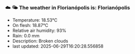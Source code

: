 ### ☁️ 🌤️  The weather in Florianópolis is: Florianópolis

- Temperature: 18.53°C
- On flesh: 18.87°C
- Relative air humidity: 93%
- Rain: 0.0 mm
- Description: Broken clouds
- last updated: 2025-06-29T16:20:28.556858
